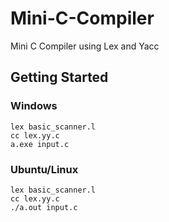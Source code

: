 # Mini-C-Compiler
Mini C Compiler using Lex and Yacc

## Getting Started
### Windows
```
lex basic_scanner.l
cc lex.yy.c
a.exe input.c
```


### Ubuntu/Linux
```
lex basic_scanner.l
cc lex.yy.c
./a.out input.c
```